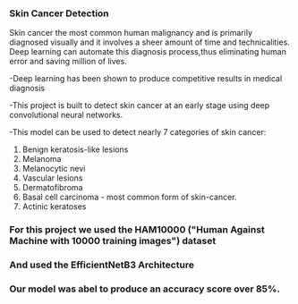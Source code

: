 ### Skin Cancer Detection ###

Skin cancer the most common human malignancy and is primarily diagnosed visually and it involves a sheer amount of time and technicalities.
Deep learning can automate this diagnosis process,thus eliminating human error and saving million of lives.

-Deep learning has been shown to produce competitive results in medical diagnosis

-This project is built to detect skin cancer at an early stage using deep convolutional neural networks.

-This model can be used to detect nearly 7 categories of skin cancer:


1. Benign keratosis-like lesions 
2. Melanoma
3. Melanocytic nevi
4. Vascular lesions
5. Dermatofibroma
6. Basal cell carcinoma - most common form of skin-cancer.
7.  Actinic keratoses 

### For this project we used the HAM10000 ("Human Against Machine with 10000 training images") dataset

### And used the EfficientNetB3 Architecture  
      
### Our model was abel to produce an accuracy score over 85%.


